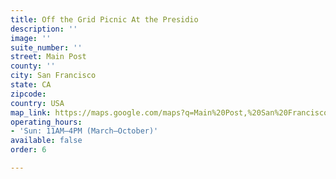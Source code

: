 ```yaml
---
title: Off the Grid Picnic At the Presidio
description: ''
image: ''
suite_number: ''
street: Main Post
county: ''
city: San Francisco
state: CA
zipcode: 
country: USA
map_link: https://maps.google.com/maps?q=Main%20Post,%20San%20Francisco
operating_hours:
- 'Sun: 11AM–4PM (March–October)'
available: false
order: 6

---
```

